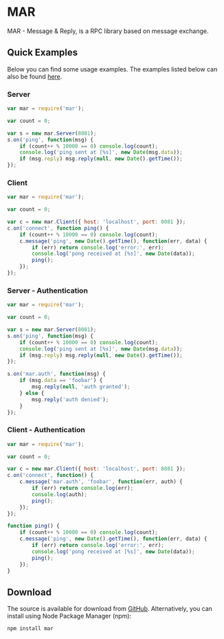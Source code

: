 
# MAR

MAR - Message & Reply, is a RPC library based on message exchange.

## Quick Examples

Below you can find some usage examples. The examples listed below can also be found [here](http://github.com/esnunes/mar/tree/master/examples).

### Server
```js
var mar = require('mar');

var count = 0;

var s = new mar.Server(8081);
s.on('ping', function(msg) {
    if (count++ % 10000 == 0) console.log(count);
    console.log('ping sent at [%s]', new Date(msg.data));
    if (msg.reply) msg.reply(null, new Date().getTime());
});
```

### Client
```js
var mar = require('mar');

var count = 0;

var c = new mar.Client({ host: 'localhost', port: 8081 });
c.on('connect', function ping() {
    if (count++ % 10000 == 0) console.log(count);
    c.message('ping', new Date().getTime(), function(err, data) {
        if (err) return console.log('error:', err);
        console.log('pong received at [%s]', new Date(data));
        ping();
    });
});
```

### Server - Authentication
```js
var mar = require('mar');

var count = 0;

var s = new mar.Server(8081);
s.on('ping', function(msg) {
    if (count++ % 10000 == 0) console.log(count);
    console.log('ping sent at [%s]', new Date(msg.data));
    if (msg.reply) msg.reply(null, new Date().getTime());
});

s.on('mar.auth', function(msg) {
    if (msg.data == 'foobar') {
        msg.reply(null, 'auth granted');
    } else {
        msg.reply('auth denied');
    }
});
```

### Client - Authentication
```js
var mar = require('mar');

var count = 0;

var c = new mar.Client({ host: 'localhost', port: 8081 });
c.on('connect', function() {
    c.message('mar.auth', 'foobar', function(err, auth) {
        if (err) return console.log(err);
        console.log(auth);
        ping();
    });
});

function ping() {
    if (count++ % 10000 == 0) console.log(count);
    c.message('ping', new Date().getTime(), function(err, data) {
        if (err) return console.log('error:', err);
        console.log('pong received at [%s]', new Date(data));
        ping();
    });
}
```

## Download

The source is available for download from
[GitHub](http://github.com/esnunes/mar).
Alternatively, you can install using Node Package Manager (npm):

    npm install mar
